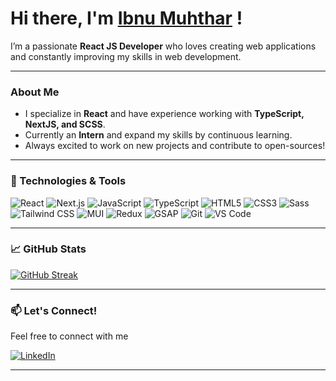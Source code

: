 # Hi there, I'm [Ibnu Muhthar](https://ibnumuhthar.netlify.app) !  
    

I’m a passionate **React JS Developer** who loves creating web applications and constantly improving my skills in web development. 
 

---

###  About Me
-  I specialize in **React** and have experience working with **TypeScript, NextJS, and SCSS**.
-  Currently an **Intern** and expand my skills by continuous learning.
-  Always excited to work on new projects and contribute to open-sources!

---

### 🔧 Technologies & Tools
![React](https://img.shields.io/badge/React-20232A?style=for-the-badge&logo=react&logoColor=61DAFB)
![Next.js](https://img.shields.io/badge/Next.js-000000?style=for-the-badge&logo=nextdotjs&logoColor=white)
![JavaScript](https://img.shields.io/badge/JavaScript-F7DF1E?style=for-the-badge&logo=javascript&logoColor=black)
![TypeScript](https://img.shields.io/badge/TypeScript-007ACC?style=for-the-badge&logo=typescript&logoColor=white)
![HTML5](https://img.shields.io/badge/HTML5-E34F26?style=for-the-badge&logo=html5&logoColor=white)
![CSS3](https://img.shields.io/badge/CSS3-1572B6?style=for-the-badge&logo=css3&logoColor=white)
![Sass](https://img.shields.io/badge/Sass-CC6699?style=for-the-badge&logo=sass&logoColor=white)
![Tailwind CSS](https://img.shields.io/badge/Tailwind_CSS-38B2AC?style=for-the-badge&logo=tailwind-css&logoColor=white)
![MUI](https://img.shields.io/badge/MUI-007FFF?style=for-the-badge&logo=mui&logoColor=white)
![Redux](https://img.shields.io/badge/Redux-764ABC?style=for-the-badge&logo=redux&logoColor=white)
![GSAP](https://img.shields.io/badge/GSAP-88CE02?style=for-the-badge&logo=greensock&logoColor=white)
![Git](https://img.shields.io/badge/Git-F05032?style=for-the-badge&logo=git&logoColor=white)
![VS Code](https://img.shields.io/badge/VS_Code-007ACC?style=for-the-badge&logo=visual%20studio%20code&logoColor=white)

---


### 📈 GitHub Stats

[![GitHub Streak](https://streak-stats.demolab.com?user=ib-inu&theme=dark)](https://git.io/streak-stats)


---

### 📫 Let's Connect!
Feel free to connect with me  

 [![LinkedIn](https://img.shields.io/badge/LinkedIn-0077B5?style=for-the-badge&logo=linkedin&logoColor=white)](https://www.linkedin.com/in/ibnu-muhthar-57604b314)


---
